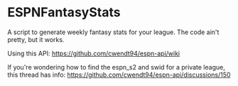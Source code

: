 # ESPNFantasyStats
A script to generate weekly fantasy stats for your league. The code ain't pretty, but it works.

Using this API: https://github.com/cwendt94/espn-api/wiki

If you're wondering how to find the espn_s2 and swid for a private league, this thread has info: https://github.com/cwendt94/espn-api/discussions/150

